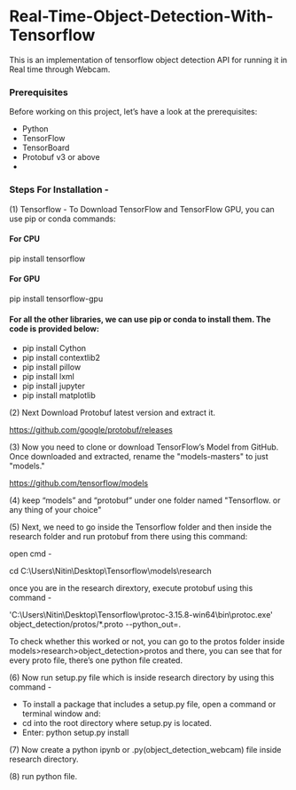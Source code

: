 # Real-Time-Object-Detection-With-Tensorflow

This is an implementation of tensorflow object detection API for running it in Real time through Webcam.

### Prerequisites
Before working on this project, let’s have a look at the prerequisites:

- Python
- TensorFlow
- TensorBoard
- Protobuf v3 or above
- 
### Steps For Installation - 

(1) Tensorflow - To Download TensorFlow and TensorFlow GPU, you can use pip or conda commands:
#### For CPU
pip install tensorflow
#### For GPU
pip install tensorflow-gpu


#### For all the other libraries, we can use pip or conda to install them. The code is provided below:

- pip install Cython
- pip install contextlib2
- pip install pillow
- pip install lxml
- pip install jupyter
- pip install matplotlib

(2) Next Download Protobuf latest version and extract it.

https://github.com/google/protobuf/releases 


(3) Now you need to clone or download TensorFlow’s Model from GitHub. Once downloaded and extracted, rename the "models-masters" to just "models."

https://github.com/tensorflow/models

(4) keep “models” and “protobuf” under one folder named "Tensorflow. or any thing of your choice"

(5) Next, we need to go inside the Tensorflow folder and then inside the research folder and run protobuf from there using this command:

open cmd - 

cd C:\Users\Nitin\Desktop\Tensorflow\models\research

once you are in the research dirextory, execute protobuf using this command - 

 'C:\Users\Nitin\Desktop\Tensorflow\protoc-3.15.8-win64\bin\protoc.exe' object_detection/protos/*.proto --python_out=.


To check whether this worked or not, you can go to the protos folder inside models>research>object_detection>protos and there, you can see that for every proto file, there’s one python file created.

(6) Now run setup.py file which is inside research directory by using this command - 
  - To install a package that includes a setup.py file, open a command or terminal window and:
- cd into the root directory where setup.py is located.
- Enter: python setup.py install

(7) Now create a python ipynb or .py(object_detection_webcam) file inside research directory.

(8) run python file.

